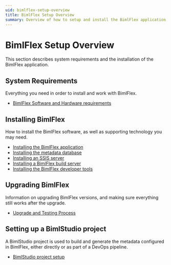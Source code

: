```yaml
---
uid: bimlflex-setup-overview
title: BimlFlex Setup Overview
summary: Overview of how to setup and install the BimlFlex application
---
```

# BimlFlex Setup Overview

This section describes system requirements and the installation of the BimlFlex application.

## System Requirements

Everything you need in order to install and work with BimlFlex.

* [BimlFlex Software and Hardware requirements](xref:bimlflex-software-and-hardware-requirements)

## Installing BimlFlex

How to install the BimlFlex software, as well as supporting technology you may need.

* [Installing the BimlFlex application](xref:bimlflex-setup-installing-bimlflex)
* [Installing the metadata database](xref:bimlflex-setup-metadata-database-installation)
* [Installing an SSIS server](xref:bimlflex-setup-ssis-server-install)
* [Installing a BimlFlex build server](xref:bimlflex-setup-build-server-install)
* [Installing the BimlFlex developer tools](xref:bimlflex-setup-developer-installation)

## Upgrading BimlFlex

Information on upgrading BimlFlex versions, and making sure everything still works after the upgrade.

* [Upgrade and Testing Process](xref:bimlflex-setup-upgrade-and-testing)

## Setting up a BimlStudio project

A BimlStudio project is used to build and generate the metadata configured in BimlFlex, either directly or as part of a DevOps pipeline.

* [BimlStudio project setup](xref:bimlflex-setup-bimlstudio-project)
